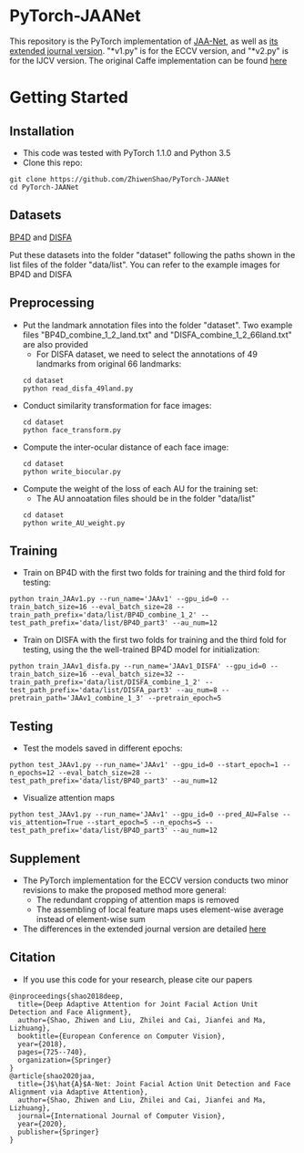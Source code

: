# PyTorch-JAANet
This repository is the PyTorch implementation of [JAA-Net](http://openaccess.thecvf.com/content_ECCV_2018/papers/Zhiwen_Shao_Deep_Adaptive_Attention_ECCV_2018_paper.pdf), as well as [its extended journal version](https://arxiv.org/pdf/2003.08834.pdf). "*v1.py" is for the ECCV version, and "*v2.py" is for the IJCV version. The original Caffe implementation can be found [here](https://github.com/ZhiwenShao/JAANet)

# Getting Started
## Installation
- This code was tested with PyTorch 1.1.0 and Python 3.5
- Clone this repo:
```
git clone https://github.com/ZhiwenShao/PyTorch-JAANet
cd PyTorch-JAANet
```

## Datasets
[BP4D](http://www.cs.binghamton.edu/~lijun/Research/3DFE/3DFE_Analysis.html) and [DISFA](http://www.engr.du.edu/mmahoor/DISFA.htm)

Put these datasets into the folder "dataset" following the paths shown in the list files of the folder "data/list". You can refer to the example images for BP4D and DISFA

## Preprocessing
- Put the landmark annotation files into the folder "dataset". Two example files "BP4D_combine_1_2_land.txt" and "DISFA_combine_1_2_66land.txt" are also provided
  - For DISFA dataset, we need to select the annotations of 49 landmarks from original 66 landmarks:
  ```
  cd dataset
  python read_disfa_49land.py
  ```
- Conduct similarity transformation for face images:
  ```
  cd dataset
  python face_transform.py
  ```
- Compute the inter-ocular distance of each face image:
  ```
  cd dataset
  python write_biocular.py
  ```
- Compute the weight of the loss of each AU for the training set:
  - The AU annoatation files should be in the folder "data/list"
  ```
  cd dataset
  python write_AU_weight.py
  ```

## Training
- Train on BP4D with the first two folds for training and the third fold for testing:
```
python train_JAAv1.py --run_name='JAAv1' --gpu_id=0 --train_batch_size=16 --eval_batch_size=28 --train_path_prefix='data/list/BP4D_combine_1_2' --test_path_prefix='data/list/BP4D_part3' --au_num=12
```
- Train on DISFA with the first two folds for training and the third fold for testing, using the the well-trained BP4D model for initialization:
```
python train_JAAv1_disfa.py --run_name='JAAv1_DISFA' --gpu_id=0 --train_batch_size=16 --eval_batch_size=32 --train_path_prefix='data/list/DISFA_combine_1_2' --test_path_prefix='data/list/DISFA_part3' --au_num=8 --pretrain_path='JAAv1_combine_1_3' --pretrain_epoch=5 
```

## Testing
- Test the models saved in different epochs:
```
python test_JAAv1.py --run_name='JAAv1' --gpu_id=0 --start_epoch=1 --n_epochs=12 --eval_batch_size=28 --test_path_prefix='data/list/BP4D_part3' --au_num=12
```
- Visualize attention maps
```
python test_JAAv1.py --run_name='JAAv1' --gpu_id=0 --pred_AU=False --vis_attention=True --start_epoch=5 --n_epochs=5 --test_path_prefix='data/list/BP4D_part3' --au_num=12
```

## Supplement
- The PyTorch implementation for the ECCV version conducts two minor revisions to make the proposed method more general:
  - The redundant cropping of attention maps is removed
  - The assembling of local feature maps uses element-wise average instead of element-wise sum
- The differences in the extended journal version are detailed [here](https://arxiv.org/pdf/2003.08834.pdf)

## Citation
- If you use this code for your research, please cite our papers
```
@inproceedings{shao2018deep,
  title={Deep Adaptive Attention for Joint Facial Action Unit Detection and Face Alignment},
  author={Shao, Zhiwen and Liu, Zhilei and Cai, Jianfei and Ma, Lizhuang},
  booktitle={European Conference on Computer Vision},
  year={2018},
  pages={725--740},
  organization={Springer}
}
@article{shao2020jaa,
  title={J$\hat{A}$A-Net: Joint Facial Action Unit Detection and Face Alignment via Adaptive Attention},
  author={Shao, Zhiwen and Liu, Zhilei and Cai, Jianfei and Ma, Lizhuang},
  journal={International Journal of Computer Vision},
  year={2020},
  publisher={Springer}
}
```
